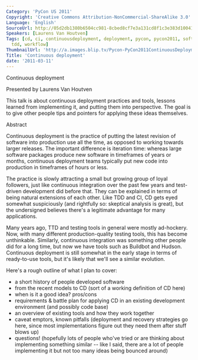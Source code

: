 ```yaml
---
Category: 'PyCon US 2011'
Copyright: 'Creative Commons Attribution-NonCommercial-ShareAlike 3.0'
Language: 'English'
SourceUrl: http://05d2db1380b6504cc981-8cbed8cf7e3a131cd8f1c3e383d10041.r93.cf2.rackcdn.com/pycon-us-2011/407_continuous-deployment.mp4
Speakers: [Laurens Van Houtven]
Tags: [cd, ci, continuousdeployment, deployment, pycon, pycon2011, softwaredevelopment,
  tdd, workflow]
ThumbnailUrl: 'http://a.images.blip.tv/Pycon-PyCon2011ContinuousDeployment817.png'
Title: 'Continuous deployment'
date: '2011-03-11'
---
```

Continuous deployment

Presented by Laurens Van Houtven

This talk is about continuous deployment practices and tools, lessons learned
from implementing it, and putting them into perspective. The goal is to give
other people tips and pointers for applying these ideas themselves.

Abstract

Continuous deployment is the practice of putting the latest revision of
software into production use all the time, as opposed to working towards
larger releases. The important difference is iteration time: whereas large
software packages produce new software in timeframes of years or months,
continuous deployment teams typically put new code into production in
timeframes of hours or less.

The practice is slowly attracting a small but growing group of loyal
followers, just like continuous integration over the past few years and test-
driven development did before that. They can be explained in terms of being
natural extensions of each other. Like TDD and CI, CD gets eyed somewhat
suspiciously (and rightfully so: skeptical analysis is great), but the
undersigned believes there's a legitimate advantage for many applications.

Many years ago, TTD and testing tools in general were mostly ad-hockery. Now,
with many different production-quality testing tools, this has become
unthinkable. Similarly, continuous integration was something other people did
for a long time, but now we have tools such as Buildbot and Hudson. Continuous
deployment is still somewhat in the early stage in terms of ready-to-use
tools, but it's likely that we'll see a similar evolution.

Here's a rough outline of what I plan to cover:

  * a short history of people developed software 
  * from the recent models to CD (sort of a working definition of CD here) 
  * when is it a good idea? pros/cons 
  * requirements & battle plan for applying CD in an existing development environment (and possibly code base) 
  * an overview of existing tools and how they work together 
  * caveat emptors, known pitfalls (deployment and recovery strategies go here, since most implementations figure out they need them after stuff blows up) 
  * questions! (hopefully lots of people who've tried or are thinking about implementing something similar -- like I said, there are a lot of people implementing it but not too many ideas being bounced around) 
